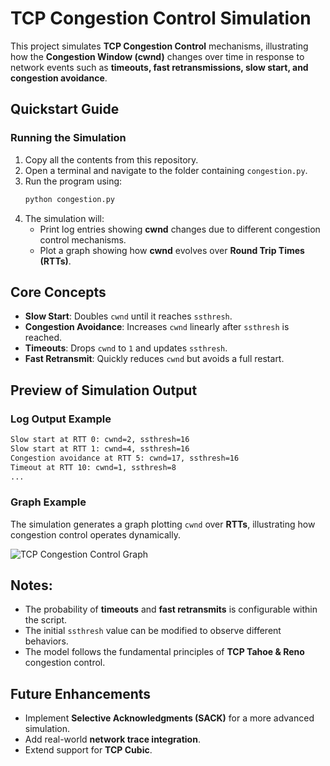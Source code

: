 # TCP Congestion Control Simulation

This project simulates **TCP Congestion Control** mechanisms, illustrating how the **Congestion Window (cwnd)** changes over time in response to network events such as **timeouts, fast retransmissions, slow start, and congestion avoidance**.

## Quickstart Guide

### Running the Simulation
1. Copy all the contents from this repository.
2. Open a terminal and navigate to the folder containing `congestion.py`.
3. Run the program using:
   ```bash
   python congestion.py
   ```
4. The simulation will:
   - Print log entries showing **cwnd** changes due to different congestion control mechanisms.
   - Plot a graph showing how **cwnd** evolves over **Round Trip Times (RTTs)**.

## Core Concepts
- **Slow Start**: Doubles `cwnd` until it reaches `ssthresh`.
- **Congestion Avoidance**: Increases `cwnd` linearly after `ssthresh` is reached.
- **Timeouts**: Drops `cwnd` to `1` and updates `ssthresh`.
- **Fast Retransmit**: Quickly reduces `cwnd` but avoids a full restart.

## Preview of Simulation Output

### **Log Output Example**
```bash
Slow start at RTT 0: cwnd=2, ssthresh=16
Slow start at RTT 1: cwnd=4, ssthresh=16
Congestion avoidance at RTT 5: cwnd=17, ssthresh=16
Timeout at RTT 10: cwnd=1, ssthresh=8
...
```

### **Graph Example**
The simulation generates a graph plotting `cwnd` over **RTTs**, illustrating how congestion control operates dynamically.

![TCP Congestion Control Graph](https://github.com/user-attachments/assets/52607184-dbc5-4e9a-8095-f8be980f4370)


## Notes:
- The probability of **timeouts** and **fast retransmits** is configurable within the script.
- The initial `ssthresh` value can be modified to observe different behaviors.
- The model follows the fundamental principles of **TCP Tahoe & Reno** congestion control.

## Future Enhancements
- Implement **Selective Acknowledgments (SACK)** for a more advanced simulation.
- Add real-world **network trace integration**.
- Extend support for **TCP Cubic**.



